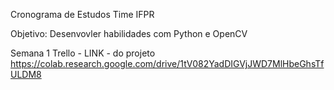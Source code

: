 Cronograma de Estudos Time IFPR 

Objetivo: Desenvovler habilidades com Python e OpenCV

Semana 1 
Trello - 
LINK - do projeto https://colab.research.google.com/drive/1tV082YadDIGVjJWD7MlHbeGhsTfULDM8

